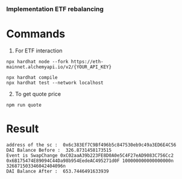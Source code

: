 ### Implementation ETF rebalancing

# Commands

1. For ETF interaction
```
npx hardhat node --fork https://eth-mainnet.alchemyapi.io/v2/{YOUR_API_KEY}

npx hardhat compile
npx hardhat test --network localhost
```

2. To get quote price
```
npm run quote
```

# Result
```
address of the sc :  0x6c383Ef7C9Bf496b5c847530eb9c49a3ED6E4C56
DAI Balance Before :  326.8731458173515
Event is SwapChange 0xC02aaA39b223FE8D0A0e5C4F27eAD9083C756Cc2 0x6B175474E89094C44Da98b954EedeAC495271d0F 100000000000000000n 326871503346042404096n
DAI Balance After :  653.7446491633939
```